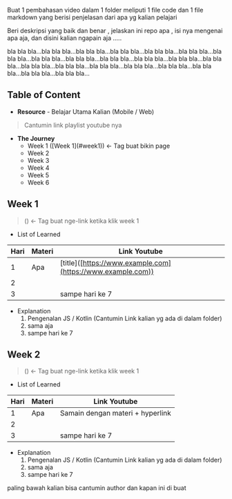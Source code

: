 Buat 1 pembahasan video dalam 1 folder meliputi 1 file code dan 1 file markdown yang berisi penjelasan dari apa yg kalian pelajari

  

  

Beri deskripsi yang baik dan benar , jelaskan ini repo apa , isi nya mengenai apa aja, dan disini kalian ngapain aja .....

bla bla bla...bla bla bla...bla bla bla...bla bla bla...bla bla bla...bla bla bla...bla bla bla...bla bla bla...bla bla bla...bla bla bla...bla bla bla...bla bla bla...bla bla bla...bla bla bla...bla bla bla...bla bla bla...bla bla bla...bla bla bla...bla bla bla...bla bla bla...bla bla bla...

  

  

  

Table of Content
----------------

*   **Resource** - Belajar Utama Kalian (Mobile / Web) 

> Cantumin link playlist youtube nya

*   **The Journey**
    *   Week 1 (\[Week 1\](#week1)) <- Tag buat bikin page
    *   Week 2
    *   Week 3
    *   Week 4
    *   Week 5
    *   Week 6

  

Week 1
------

> (<a name="week1"></a>) <- Tag buat nge-link ketika klik week 1

*   List of Learned

| Hari | Materi | Link Youtube |
| ---| ---| --- |
| 1 | Apa | \[title\]([https://www.example.com](https://www.example.com)) |
| 2 |  |  |
| 3 |  | sampe hari ke 7 |

*   Explanation
    1.  Pengenalan JS / Kotlin (Cantumin Link kalian yg ada di dalam folder)
    2.  sama aja
    3.  sampe hari ke 7

  

Week 2
------

> (<a name="week2"></a>) <- Tag buat nge-link ketika klik week 1

*   List of Learned

| Hari | Materi | Link Youtube |
| ---| ---| --- |
| 1 | Apa | Samain dengan materi + hyperlink |
| 2 |  |  |
| 3 |  | sampe hari ke 7 |

*   Explanation
    1.  Pengenalan JS / Kotlin (Cantumin Link kalian yg ada di dalam folder)
    2.  sama aja
    3.  sampe hari ke 7

  

paling bawah kalian bisa cantumin author dan kapan ini di buat
